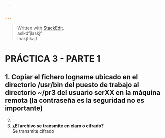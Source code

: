 ```yaml
---


---
```


<blockquote>
<p>Written with <a href="https://stackedit.io/">StackEdit</a>.<br>
aslkdfjlaskjf<br>
lñakjflkajf</p>
</blockquote>
<h1 id="práctica-3---parte-1">PRÁCTICA 3 - PARTE 1</h1>
<h2 id="copiar-el-fichero-logname-ubicado-en-el-directorio-usrbin-del-puesto-de-trabajo-al-directorio-pr3-del-usuario-serxx-en-la-máquina-remota-la-contraseña-es-la-seguridad-no-es-importante">1. <strong>Copiar el fichero logname ubicado en el directorio /usr/bin del puesto de trabajo al directorio ~/pr3 del usuario serXX en la máquina remota (la contraseña es la seguridad no es importante)</strong></h2>
<ol start="2">
<li></li>
<li><strong>¿El archivo se transmite en claro o cifrado?</strong><br>
Se transmite cifrado</li>
</ol>

